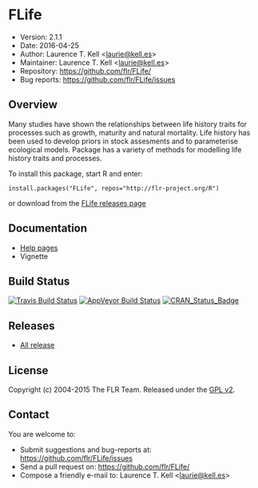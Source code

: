 
# FLife
- Version: 2.1.1
- Date: 2016-04-25
- Author: Laurence T. Kell <<laurie@kell.es>>
- Maintainer: Laurence T. Kell <<laurie@kell.es>>
- Repository: <https://github.com/flr/FLife/>
- Bug reports: <https://github.com/flr/FLife/issues>

## Overview
Many studies have shown the relationships between life history traits for processes such as growth, maturity and natural mortality. Life history has been used to develop priors in stock assesments and to parameterise ecological models. Package has a variety of methods for modelling life history traits and processes.

To install this package, start R and enter:

	install.packages("FLife", repos="http://flr-project.org/R")

or download from the [FLife releases page](https://github.com/flr/FLife/releases/latest)

## Documentation
- [Help pages](http://flr-project.org/FLife)
- Vignette

## Build Status
[![Travis Build Status](https://travis-ci.org/flr/FLife.svg?branch=master)](https://travis-ci.org/flr/FLife)
[![AppVeyor Build Status](https://ci.appveyor.com/api/projects/status/github/flr/FLife?branch=master&svg=true)](https://ci.appveyor.com/project/flr/FLife)
[![CRAN_Status_Badge](http://www.r-pkg.org/badges/version/FLife)](https://cran.r-project.org/package=FLife)

## Releases
- [All release](https://github.com/flr/FLife/releases/)

## License
Copyright (c) 2004-2015 The FLR Team. Released under the [GPL v2](http://www.gnu.org/licenses/gpl-2.0.html).

## Contact
You are welcome to:

- Submit suggestions and bug-reports at: <https://github.com/flr/FLife/issues>
- Send a pull request on: <https://github.com/flr/FLife/>
- Compose a friendly e-mail to: Laurence T. Kell <<laurie@kell.es>>
